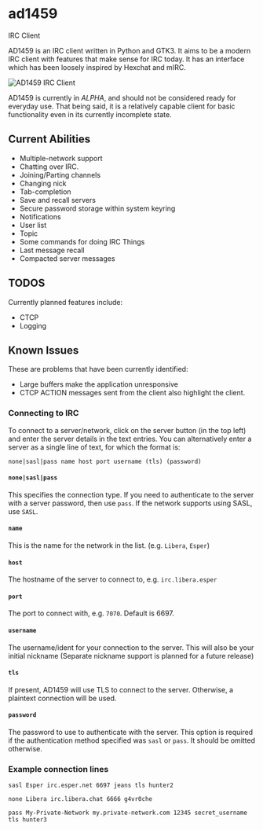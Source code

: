# ad1459
IRC Client

AD1459 is an IRC client written in Python and GTK3. It aims to be a modern IRC 
client with features that make sense for IRC today. It has an interface which 
has been loosely inspired by Hexchat and mIRC.

![AD1459 IRC Client](https://i.imgur.com/JuIuJY6.png)

AD1459 is currently in _ALPHA_, and should not be considered ready for everyday 
use. That being said, it is a relatively capable client for basic functionality 
even in its currently incomplete state.

## Current Abilities

* Multiple-network support
* Chatting over IRC.
* Joining/Parting channels
* Changing nick
* Tab-completion
* Save and recall servers
* Secure password storage within system keyring
* Notifications
* User list
* Topic
* Some commands for doing IRC Things
* Last message recall
* Compacted server messages


## TODOS

Currently planned features include:

* CTCP
* Logging


## Known Issues

These are problems that have been currently identified:

* Large buffers make the application unresponsive
* CTCP ACTION messages sent from the client also highlight the client.

### Connecting to IRC

To connect to a server/network, click on the server button (in the top left) and
enter the server details in the text entries. You can alternatively enter a 
server as a single line of text, for which the format is:

`none|sasl|pass name host port username (tls) (password)`

#### `none|sasl|pass`

This specifies the connection type. If you need to authenticate to the server 
with a server password, then use `pass`. If the network supports using SASL, use
`SASL`.

#### `name`

This is the name for the network in the list. (e.g. `Libera`, `Esper`)

#### `host`

The hostname of the server to connect to, e.g. `irc.libera.esper`

#### `port`

The port to connect with, e.g. `7070`. Default is 6697.

#### `username` 

The username/ident for your connection to the server. This will also be your 
initial nickname (Separate nickname support is planned for a future release)

#### `tls`

If present, AD1459 will use TLS to connect to the server. Otherwise, a plaintext
connection will be used.

#### `password`

The password to use to authenticate with the server. This option is required if
the authentication method specified was `sasl` or `pass`. It should be omitted
otherwise.

### Example connection lines

`sasl Esper irc.esper.net 6697 jeans tls hunter2`

`none Libera irc.libera.chat 6666 g4vr0che`

`pass My-Private-Network my.private-network.com 12345 secret_username tls hunter3`
